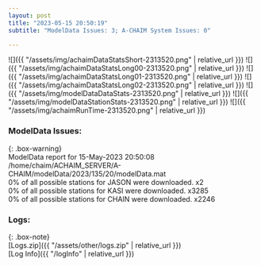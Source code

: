 ```yaml
---
layout: post
title: "2023-05-15 20:50:19"
subtitle: "ModelData Issues: 3; A-CHAIM System Issues: 0"

---
```


![]({{ "/assets/img/achaimDataStatsShort-2313520.png" | relative_url }})
![]({{ "/assets/img/achaimDataStatsLong00-2313520.png" | relative_url }})
![]({{ "/assets/img/achaimDataStatsLong01-2313520.png" | relative_url }})
![]({{ "/assets/img/achaimDataStatsLong02-2313520.png" | relative_url }})
![]({{ "/assets/img/modelDataDataStats-2313520.png" | relative_url }})
![]({{ "/assets/img/modelDataStationStats-2313520.png" | relative_url }})
![]({{ "/assets/img/achaimRunTime-2313520.png" | relative_url }})


### ModelData Issues:  
  
{: .box-warning}  
 ModelData report for 15-May-2023 20:50:08   
 /home/chaim/ACHAIM_SERVER/A-CHAIM/modelData/2023/135/20/modelData.mat   
 0% of all possible stations for JASON were downloaded. x2   
 0% of all possible stations for KASI were downloaded. x3285   
 0% of all possible stations for CHAIN were downloaded. x2246   
  


### Logs:  
  
{: .box-note}  
[Logs.zip]({{ "/assets/other/logs.zip" | relative_url }})  
[Log Info]({{ "/logInfo" | relative_url }})  
